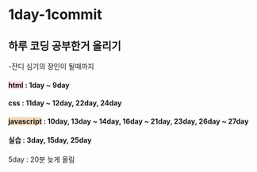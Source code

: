 # 1day-1commit
## 하루 코딩 공부한거 올리기  
-잔디 심기의 장인이 될때까지  
#### <span style='background-color: #ffdce0'>html</span> : 1day ~ 9day  
#### <span style='background-color: #f1f8ff'>css</span> : 11day ~ 12day, 22day, 24day  
#### <span style='background-color: #F7DDBE'>javascript</span> : 10day, 13day ~ 14day, 16day ~ 21day, 23day, 26day ~ 27day 
#### 실습 : 3day, 15day, 25day  
  
5day : 20분 늦게 올림
